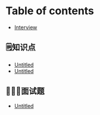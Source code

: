 # Table of contents

* [Interview](README.md)

## 🗒知识点

* [Untitled](zhi-shi-dian/untitled-1.md)
* [Untitled](zhi-shi-dian/untitled.md)

## 👨🏻‍💻面试题

* [Untitled](mian-shi-ti/untitled.md)


